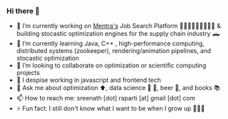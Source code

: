 ### Hi there 👋 

- 🔭 I’m currently working on [Mentra's](https://www.mentra.me/) Job Search Platform 🧑🏽‍💼👩🏽‍🔧👩🏽‍🚀  & building stocastic optimization engines for the supply chain industry 🛻 
- 🌱 I’m currently learning Java, C++ , high-performance computing, distributed systems (zookeeper), rendering/animation pipelines, and stocastic optimization
- 👯 I’m looking to collaborate on optimization or scientific computing projects
- 🚫 I despise working in javascript and frontend tech
- 💬 Ask me about optimization ⬆️, data science 🧬 🧪, beer 🍻, and books 📚 
- 📫 How to reach me: sreenath [dot] raparti [at] gmail [dot] com
- ⚡ Fun fact: I still don't know what I want to be when I grow up 👨🏽‍🦳

